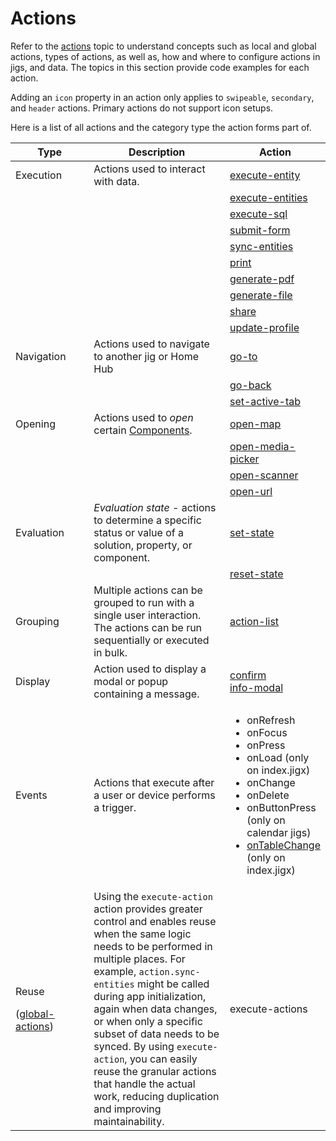 # Actions

Refer to the [actions](https://docs.jigx.com/actions) topic to understand concepts such as local and global actions, types of actions, as well as, how and where to configure actions in jigs, and data. The topics in this section provide code examples for each action.

Adding an `icon` property in an action only applies to `swipeable`, `secondary`, and `header` actions. Primary actions do not support icon setups.

Here is a list of all actions and the category type the action forms part of.

<table><thead><tr><th width="153.4609375">Type</th><th width="338.54296875">Description</th><th>Action</th></tr></thead><tbody><tr><td>Execution</td><td>Actions used to interact with data.</td><td><a href="execute-entity.md">execute-entity</a></td></tr><tr><td></td><td></td><td><a href="execute-entities.md">execute-entities</a></td></tr><tr><td></td><td></td><td><a href="execute-sql.md">execute-sql</a></td></tr><tr><td></td><td></td><td><a href="submit-form.md">submit-form</a></td></tr><tr><td></td><td></td><td><a href="sync-entities.md">sync-entities</a></td></tr><tr><td></td><td></td><td><a href="print.md">print</a></td></tr><tr><td></td><td></td><td><a href="generate-pdf.md">generate-pdf</a></td></tr><tr><td></td><td></td><td><a href="generate-file.md">generate-file</a></td></tr><tr><td></td><td></td><td><a href="share.md">share</a></td></tr><tr><td></td><td></td><td><a href="update-profile.md">update-profile</a></td></tr><tr><td>Navigation</td><td>Actions used to navigate to another jig or Home Hub</td><td><a href="go-to.md">go-to</a></td></tr><tr><td></td><td></td><td><a href="go-back.md">go-back</a></td></tr><tr><td></td><td></td><td><a href="set-active-tab.md">set-active-tab</a></td></tr><tr><td>Opening</td><td>Actions used to <em>open</em> certain <a href="Components.md">Components</a>.</td><td><a href="open-map.md">open-map</a></td></tr><tr><td></td><td></td><td><a href="open-media-picker.md">open-media-picker</a></td></tr><tr><td></td><td></td><td><a href="open-scanner.md">open-scanner</a></td></tr><tr><td></td><td></td><td><a href="open-url.md">open-url</a></td></tr><tr><td>Evaluation</td><td><em>Evaluation state -</em> actions to determine a specific status or value of a solution, property, or component.</td><td><a href="set-state.md">set-state</a></td></tr><tr><td></td><td></td><td><a href="reset-state.md">reset-state</a></td></tr><tr><td>Grouping</td><td>Multiple actions can be grouped to run with a single user interaction. The actions can be run sequentially or executed in bulk.</td><td><a href="action-list.md">action-list</a></td></tr><tr><td>Display</td><td>Action used to display a modal or popup containing a message.</td><td><a href="confirm.md">confirm</a><br><a href="info-modal.md">info-modal</a></td></tr><tr><td>Events</td><td>Actions that execute after a user or device performs a trigger.</td><td><ul><li>onRefresh</li><li>onFocus</li><li>onPress</li><li>onLoad (only on index.jigx)</li><li>onChange</li><li>onDelete</li><li>onButtonPress (only on calendar jigs)</li><li><a href="../Events/onTableChange.md">onTableChange</a> (only on index.jigx)</li></ul></td></tr><tr><td><p>Reuse</p><p>(<a href="https://docs.jigx.com/building-apps-with-jigx/ui/actions#global-actions">global-actions</a>)</p></td><td>Using the <code>execute-action</code> action provides greater control and enables reuse when the same logic needs to be performed in multiple places. For example, <code>action.sync-entities</code> might be called during app initialization, again when data changes, or when only a specific subset of data needs to be synced. By using <code>execute-action</code>, you can easily reuse the granular actions that handle the actual work, reducing duplication and improving maintainability.</td><td>execute-actions</td></tr></tbody></table>
